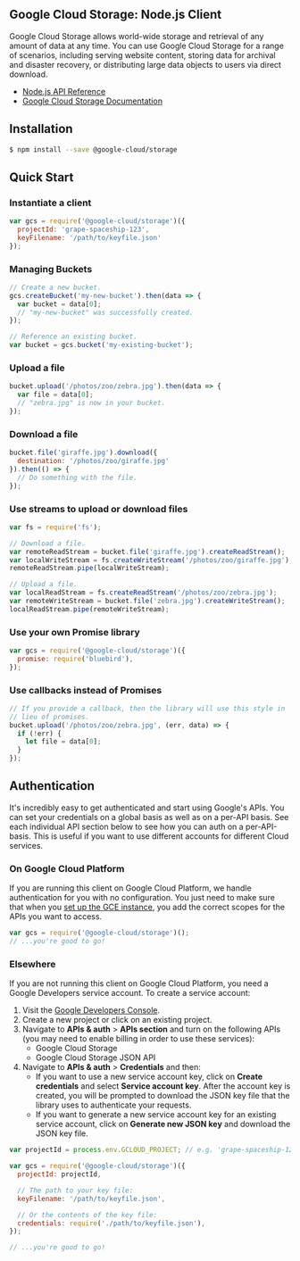 ## Google Cloud Storage: Node.js Client

Google Cloud Storage allows world-wide storage and retrieval of any amount
of data at any time. You can use Google Cloud Storage for a range of scenarios,
including serving website content, storing data for archival and disaster
recovery, or distributing large data objects to users via direct download.

- [Node.js API Reference][node-storage-docs]
- [Google Cloud Storage Documentation][cloud-storage-docs]


## Installation

```sh
$ npm install --save @google-cloud/storage
```

## Quick Start

### Instantiate a client

```js
var gcs = require('@google-cloud/storage')({
  projectId: 'grape-spaceship-123',
  keyFilename: '/path/to/keyfile.json'
});
```

### Managing Buckets

```js
// Create a new bucket.
gcs.createBucket('my-new-bucket').then(data => {
  var bucket = data[0];
  // "my-new-bucket" was successfully created.
});

// Reference an existing bucket.
var bucket = gcs.bucket('my-existing-bucket');
```

### Upload a file

```js
bucket.upload('/photos/zoo/zebra.jpg').then(data => {
  var file = data[0];
  // "zebra.jpg" is now in your bucket.
});
```

### Download a file

```js
bucket.file('giraffe.jpg').download({
  destination: '/photos/zoo/giraffe.jpg'
}).then(() => {
  // Do something with the file.
});
```

### Use streams to upload or download files

```js
var fs = require('fs');

// Download a file.
var remoteReadStream = bucket.file('giraffe.jpg').createReadStream();
var localWriteStream = fs.createWriteStream('/photos/zoo/giraffe.jpg');
remoteReadStream.pipe(localWriteStream);

// Upload a file.
var localReadStream = fs.createReadStream('/photos/zoo/zebra.jpg');
var remoteWriteStream = bucket.file('zebra.jpg').createWriteStream();
localReadStream.pipe(remoteWriteStream);
```

### Use your own Promise library

```js
var gcs = require('@google-cloud/storage')({
  promise: require('bluebird'),
});
```

### Use callbacks instead of Promises

```js
// If you provide a callback, then the library will use this style in
// lieu of promises.
bucket.upload('/photos/zoo/zebra.jpg', (err, data) => {
  if (!err) {
    let file = data[0];    
  }
});
```

## Authentication

It's incredibly easy to get authenticated and start using Google's APIs. You
can set your credentials on a global basis as well as on a per-API basis. See
each individual API section below to see how you can auth on a per-API-basis.
This is useful if you want to use different accounts for different Cloud
services.

### On Google Cloud Platform

If you are running this client on Google Cloud Platform, we handle
authentication for you with no configuration. You just need to make sure that
when you [set up the GCE instance][gce-how-to], you add the correct scopes for
the APIs you want to access.

``` js
var gcs = require('@google-cloud/storage')();
// ...you're good to go!
```

### Elsewhere

If you are not running this client on Google Cloud Platform, you need a
Google Developers service account. To create a service account:

1. Visit the [Google Developers Console][dev-console].
2. Create a new project or click on an existing project.
3. Navigate to  **APIs & auth** > **APIs section** and turn on the following
   APIs (you may need to enable billing in order to use these services):
    * Google Cloud Storage
    * Google Cloud Storage JSON API
4. Navigate to **APIs & auth** >  **Credentials** and then:
    * If you want to use a new service account key, click on
      **Create credentials** and select **Service account key**. After the
      account key is created, you will be prompted to download the JSON key
      file that the library uses to authenticate your requests.
    * If you want to generate a new service account key for an existing
      service account, click on **Generate new JSON key** and download the
      JSON key file.

``` js
var projectId = process.env.GCLOUD_PROJECT; // e.g. 'grape-spaceship-123'

var gcs = require('@google-cloud/storage')({
  projectId: projectId,

  // The path to your key file:
  keyFilename: '/path/to/keyfile.json',

  // Or the contents of the key file:
  credentials: require('./path/to/keyfile.json'),
});

// ...you're good to go!
```


[google-cloud]: https://github.com/GoogleCloudPlatform/google-cloud-node/
[gce-how-to]: https://cloud.google.com/compute/docs/authentication#using
[dev-console]: https://console.developers.google.com/project
[node-storage-docs]: https://googlecloudplatform.github.io/google-cloud-node/#/docs/storage
[cloud-storage-docs]: https://cloud.google.com/storage/docs/overview
